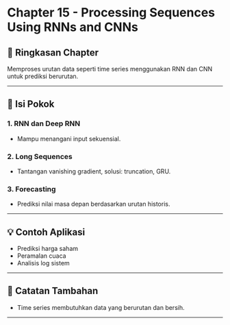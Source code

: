 # Chapter 15 - Processing Sequences Using RNNs and CNNs

## 📘 Ringkasan Chapter
Memproses urutan data seperti time series menggunakan RNN dan CNN untuk prediksi berurutan.

---

## 📌 Isi Pokok
### 1. RNN dan Deep RNN
- Mampu menangani input sekuensial.

### 2. Long Sequences
- Tantangan vanishing gradient, solusi: truncation, GRU.

### 3. Forecasting
- Prediksi nilai masa depan berdasarkan urutan historis.

---

## 💡 Contoh Aplikasi
- Prediksi harga saham
- Peramalan cuaca
- Analisis log sistem

---

## 🧠 Catatan Tambahan
- Time series membutuhkan data yang berurutan dan bersih.

---
